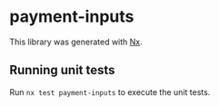 # payment-inputs

This library was generated with [Nx](https://nx.dev).

## Running unit tests

Run `nx test payment-inputs` to execute the unit tests.

